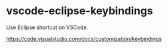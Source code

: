 # vscode-eclipse-keybindings
Use Eclipse shortcut on VSCode.



https://code.visualstudio.com/docs/customization/keybindings
